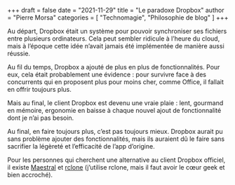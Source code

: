 +++
draft       = false
date        = "2021-11-29"
title       = "Le paradoxe Dropbox"
author      = "Pierre Morsa"
categories  = [ "Technomagie", "Philosophie de blog" ]
+++

Au départ, Dropbox était un système pour pouvoir synchroniser ses fichiers entre plusieurs ordinateurs. Cela peut sembler ridicule à l’heure du cloud, mais à l’époque cette idée n’avait jamais été implémentée de manière aussi réussie.

Au fil du temps, Dropbox a ajouté de plus en plus de fonctionnalités. Pour eux, cela était probablement une évidence : pour survivre face à des concurrents qui en proposent plus pour moins cher, comme Office, il fallait en offrir toujours plus.

Mais au final, le client Dropbox est devenu une vraie plaie : lent, gourmand en mémoire, ergonomie en baisse à chaque nouvel ajout de fonctionnalité dont je n’ai pas besoin.

Au final, en faire toujours plus, c’est pas toujours mieux. Dropbox aurait pu sans problème ajouter des fonctionnalités, mais ils auraient dû le faire sans sacrifier la légèreté et l’efficacité de l’app d’origine.

Pour les personnes qui cherchent une alternative au client Dropbox officiel, il existe [Maestral](https://maestral.app) et [rclone](https://rclone.org) (j’utilise rclone, mais il faut avoir le cœur geek et bien accroché).
